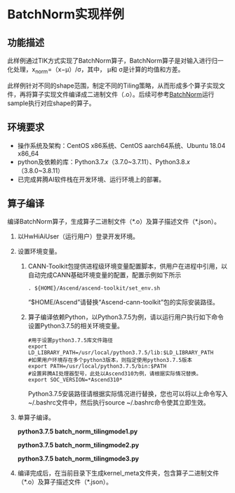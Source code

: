 # BatchNorm实现样例

## 功能描述

此样例通过TIK方式实现了BatchNorm算子，BatchNorm算子是对输入进行归一化处理，x<sub>norm</sub>=（x−μ）/σ，其中， μ和 σ是计算的均值和方差。

此样例针对不同的shape范围，制定不同的Tiling策略，从而形成多个算子实现文件，再将算子实现文件编译成二进制文件（.o）。后续可参考[BatchNorm](https://gitee.com/ascend/samples/tree/master/cplusplus/level1_single_api/4_op_dev/2_verify_op/acl_execute_batchnorm)运行sample执行对应shape的算子。

## 环境要求

-   操作系统及架构：CentOS x86系统、CentOS aarch64系统、Ubuntu 18.04 x86_64
-   python及依赖的库：Python3.7.*x*（3.7.0~3.7.11）、Python3.8.*x*（3.8.0~3.8.11）
-   已完成昇腾AI软件栈在开发环境、运行环境上的部署。

## 算子编译

编译BatchNorm算子，生成算子二进制文件（\*.o）及算子描述文件（\*.json）。

1. 以HwHiAiUser（运行用户）登录开发环境。

2. 设置环境变量。

   1. CANN-Toolkit包提供进程级环境变量配置脚本，供用户在进程中引用，以自动完成CANN基础环境变量的配置，配置示例如下所示

      ```
      . ${HOME}/Ascend/ascend-toolkit/set_env.sh
      ```

       “$HOME/Ascend”请替换“Ascend-cann-toolkit”包的实际安装路径。

   2. 算子编译依赖Python，以Python3.7.5为例，请以运行用户执行如下命令设置Python3.7.5的相关环境变量。

      ```
      #用于设置python3.7.5库文件路径
      export LD_LIBRARY_PATH=/usr/local/python3.7.5/lib:$LD_LIBRARY_PATH
      #如果用户环境存在多个python3版本，则指定使用python3.7.5版本
      export PATH=/usr/local/python3.7.5/bin:$PATH
      #设置昇腾AI处理器型号，此处以Ascend310为例，请根据实际情况替换。
      export SOC_VERSION=*Ascend310*
      ```

      Python3.7.5安装路径请根据实际情况进行替换，您也可以将以上命令写入~/.bashrc文件中，然后执行source ~/.bashrc命令使其立即生效。

3. 单算子编译。

   **python3.7.5 batch\_norm\_tilingmode1.py**

   **python3.7.5 batch\_norm\_tilingmode2.py**

   **python3.7.5 batch\_norm\_tilingmode3.py**

4. 编译完成后，在当前目录下生成kernel\_meta文件夹，包含算子二进制文件（\*.o）及算子描述文件（\*.json）。

